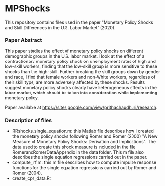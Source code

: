 # MPShocks

This repository contains files used in the paper "Monetary Policy Shocks and Skill Differences in the U.S. Labor Market" (2020). 

### Paper Abstract
This paper studies the effect of monetary policy shocks on different demographic groups in the U.S. labor market. I look at the effect of a contractionary monetary policy shock on unemployment rates of high and low-skill workers, finding that the low-skill group is more sensitive to these shocks than the high-skill. Further breaking the skill groups down by gender and race, I find that female workers and non-White workers, regardless of their skill type, are more adversely affected by these shocks. Results suggest monetary policy shocks clearly have heterogeneous effects in the labor market, which should be taken into consideration while implementing monetary policy.

Paper available at https://sites.google.com/view/prithachaudhuri/research. 

### Description of files
* RRshocks_single_equation.m: this Matlab file describes how I created the monetary policy shocks following Romer and Romer (2000) "A New Measure of Monetary Policy Shocks: Derivation and Implications". The data used to create this shock measure is included in the file RomerandRomerDataAppendix in the data folder. This m file also describes the single equation regressions carried out in the paper. 
* compute_irf.m: this m file describes how to compute impulse response functions for the single equation regressions carried out by Romer and Romer (2004). 
* create_cps_data.R: 
 
